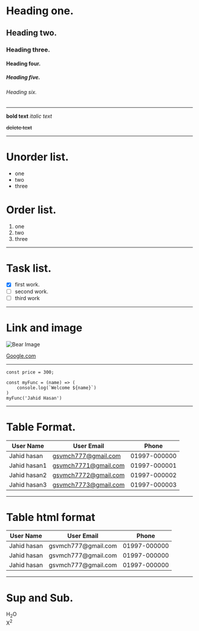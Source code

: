 # Heading one.

## Heading two.

### Heading three.

#### Heading four.

##### Heading five.

###### Heading six.

---

**bold text**
_italic text_

~~delete text~~

---

# Unorder list.

- one
- two
- three

# Order list.

1. one
2. two
3. three

---

# Task list.

- [x] first work.
- [ ] second work.
- [ ] third work

---

# Link and image

![Bear Image](http://placebear.com/200/200)

[Google.com](http://www.google.com/)

---

`const price = 300;`

```
const myFunc = (name) => (
    console.log(`Welcome ${name}`)
)
myFunc('Jahid Hasan')

```

---

# Table Format.

| User Name    | User Email           | Phone        |
| ------------ | -------------------- | ------------ |
| Jahid hasan  | gsvmch777@gmail.com  | 01997-000000 |
| Jahid hasan1 | gsvmch7771@gmail.com | 01997-000001 |
| Jahid hasan2 | gsvmch7772@gmail.com | 01997-000002 |
| Jahid hasan3 | gsvmch7773@gmail.com | 01997-000003 |

---

# Table html format

<table>
    <thead>
        <tr>
            <th>User Name</th>
            <th>User Email</th>
            <th>Phone</th>
        </tr>
    </thead> 
    <tbody>
        <tr>
            <td>Jahid hasan</td>
            <td>gsvmch777@gmail.com</td>
            <td>01997-000000</td>
        </tr>
        <tr>
            <td>Jahid hasan</td>
            <td>gsvmch777@gmail.com</td>
            <td>01997-000000</td>
        </tr>
        <tr>
            <td>Jahid hasan</td>
            <td>gsvmch777@gmail.com</td>
            <td>01997-000000</td>
        </tr>
    </tbody>   
</table>

---

# Sup and Sub.

H<sub>2</sub>O
<br>
X<sup>2</sup>
